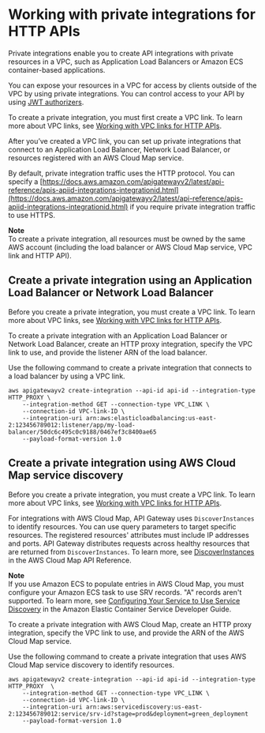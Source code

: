 # Working with private integrations for HTTP APIs<a name="http-api-develop-integrations-private"></a>

Private integrations enable you to create API integrations with private resources in a VPC, such as Application Load Balancers or Amazon ECS container\-based applications\. 

You can expose your resources in a VPC for access by clients outside of the VPC by using private integrations\. You can control access to your API by using [JWT authorizers](http-api-jwt-authorizer.md)\.

To create a private integration, you must first create a VPC link\. To learn more about VPC links, see [Working with VPC links for HTTP APIs](http-api-vpc-links.md)\.

After you’ve created a VPC link, you can set up private integrations that connect to an Application Load Balancer, Network Load Balancer, or resources registered with an AWS Cloud Map service\.

By default, private integration traffic uses the HTTP protocol\. You can specify a [https://docs.aws.amazon.com/apigatewayv2/latest/api-reference/apis-apiid-integrations-integrationid.html](https://docs.aws.amazon.com/apigatewayv2/latest/api-reference/apis-apiid-integrations-integrationid.html) if you require private integration traffic to use HTTPS\.

**Note**  
To create a private integration, all resources must be owned by the same AWS account \(including the load balancer or AWS Cloud Map service, VPC link and HTTP API\)\.

## Create a private integration using an Application Load Balancer or Network Load Balancer<a name="http-api-develop-integrations-private-ELB"></a>

Before you create a private integration, you must create a VPC link\. To learn more about VPC links, see [Working with VPC links for HTTP APIs](http-api-vpc-links.md)\.

To create a private integration with an Application Load Balancer or Network Load Balancer, create an HTTP proxy integration, specify the VPC link to use, and provide the listener ARN of the load balancer\.

Use the following command to create a private integration that connects to a load balancer by using a VPC link\.

```
aws apigatewayv2 create-integration --api-id api-id --integration-type HTTP_PROXY \
    --integration-method GET --connection-type VPC_LINK \
    --connection-id VPC-link-ID \
    --integration-uri arn:aws:elasticloadbalancing:us-east-2:123456789012:listener/app/my-load-balancer/50dc6c495c0c9188/0467ef3c8400ae65
    --payload-format-version 1.0
```

## Create a private integration using AWS Cloud Map service discovery<a name="http-api-develop-integrations-private-Cloud-Map"></a>

Before you create a private integration, you must create a VPC link\. To learn more about VPC links, see [Working with VPC links for HTTP APIs](http-api-vpc-links.md)\.

For integrations with AWS Cloud Map, API Gateway uses `DiscoverInstances` to identify resources\. You can use query parameters to target specific resources\. The registered resources' attributes must include IP addresses and ports\. API Gateway distributes requests across healthy resources that are returned from `DiscoverInstances`\. To learn more, see [DiscoverInstances](https://docs.aws.amazon.com/cloud-map/latest/api/API_DiscoverInstances.html) in the AWS Cloud Map API Reference\.

**Note**  
If you use Amazon ECS to populate entries in AWS Cloud Map, you must configure your Amazon ECS task to use SRV records\. "A" records aren't supported\. To learn more, see [Configuring Your Service to Use Service Discovery](https://docs.aws.amazon.com/AmazonECS/latest/developerguide/service-configure-servicediscovery.html) in the Amazon Elastic Container Service Developer Guide\.

To create a private integration with AWS Cloud Map, create an HTTP proxy integration, specify the VPC link to use, and provide the ARN of the AWS Cloud Map service\.

Use the following command to create a private integration that uses AWS Cloud Map service discovery to identify resources\.

```
aws apigatewayv2 create-integration --api-id api-id --integration-type HTTP_PROXY  \
    --integration-method GET --connection-type VPC_LINK \
    --connection-id VPC-link-ID \
    --integration-uri arn:aws:servicediscovery:us-east-2:123456789012:service/srv-id?stage=prod&deployment=green_deployment
    --payload-format-version 1.0
```